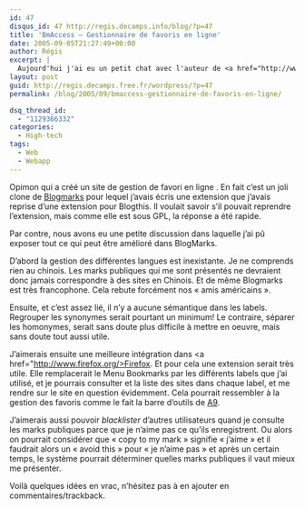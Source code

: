 ```yaml
---
id: 47
disqus_id: 47 http://regis.decamps.info/blog/?p=47
title: 'BmAccess – Gestionnaire de favoris en ligne'
date: 2005-09-05T21:27:49+00:00
author: Régis
excerpt: |
  Aujourd'hui j'ai eu un petit chat avec l'auteur de <a href="http://www.bmaccess.net/">BmAccess</a>, un site de gestion de favoris en ligne. Nous avons commencé la discussion sur <a href="/wordpress/?p=30">l'extension firefox que j'avais écrite pour BlogMarks</a>. Et puis j'ai critiqué Blogmarks, et j'espère que ça l'inspirera pour BmAccess.
layout: post
guid: http://regis.decamps.free.fr/wordpress/?p=47
permalink: /blog/2005/09/bmaccess-gestionnaire-de-favoris-en-ligne/

dsq_thread_id:
  - "1129366332"
categories:
  - High-tech
tags:
  - Web
  - Webapp
---
```

Opimon qui a créé un site de gestion de favori en ligne . En fait c’est un joli clone de [Blogmarks](http://www.blogmarks.net) pour lequel j’avais écris une extension que j’avais reprise d’une extension pour Blogthis. Il voulait savoir s’il pouvait reprendre l’extension, mais comme elle est sous GPL, la réponse a été rapide.

Par contre, nous avons eu une petite discussion dans laquelle j’ai pû exposer tout ce qui peut être amélioré dans BlogMarks.

D’abord la gestion des différentes langues est inexistante. Je ne comprends rien au chinois. Les marks publiques qui me sont présentés ne devraient donc jamais correspondre à des sites en Chinois. Et de même Blogmarks est très francophone. Cela rebute forcément nos « amis américains ».

Ensuite, et c’est assez lié, il n’y a aucune sémantique dans les labels. Regrouper les synonymes serait pourtant un minimum! Le contraire, séparer les homonymes, serait sans doute plus difficile à mettre en oeuvre, mais sans doute tout aussi utile.

J’aimerais ensuite une meilleure intégration dans <a href="http://www.firefox.org/>Firefox. Et pour cela une extension serait très utile. Elle remplacerait le Menu Bookmarks par les différents labels que j’ai utilisé, et je pourrais consulter et la liste des sites dans chaque label, et me rendre sur le site en question évidemment. Cela pourrait ressembler à la gestion des favoris comme le fait la barre d’outils de [A9](www.a9.com).

J’aimerais aussi pouvoir _blacklister_ d’autres utilisateurs quand je consulte les marks publiques parce que je n’aime pas ce qu’ils enregistrent. Ou alors on pourrait considérer que « copy to my mark » signifie « j’aime » et il faudrait alors un « avoid this » pour « je n’aime pas » et après un certain temps, le système pourrait déterminer quelles marks publiques il vaut mieux me présenter.

Voilà quelques idées en vrac, n’hésitez pas à en ajouter en commentaires/trackback.
